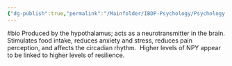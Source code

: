 ```yaml
---
{"dg-publish":true,"permalink":"/Mainfolder/IBDP-Psychology/Psychology Revision/Concepts/Neuropeptide Y/"}
---
```


#bio Produced by the hypothalamus; acts as a neurotransmitter in the brain. Stimulates food intake, reduces anxiety and stress, reduces pain perception, and affects the circadian rhythm.  Higher levels of NPY appear to be linked to higher levels of resilience.